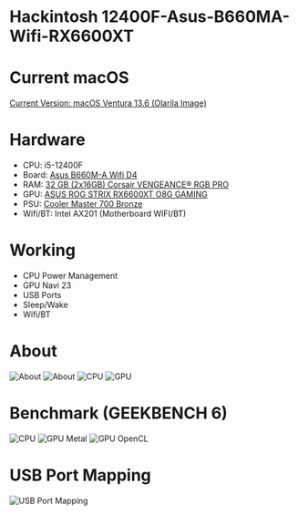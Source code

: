 # Hackintosh 12400F-Asus-B660MA-Wifi-RX6600XT

# Current macOS

[Current Version: macOS Ventura 13.6 (Olarila Image)]("https://www.olarila.com/")

# Hardware
- CPU: i5-12400F
- Board: [Asus B660M-A Wifi D4]("https://www.asus.com/motherboards-components/motherboards/prime/prime-b660m-a-wifi-d4/")
- RAM: [32 GB (2x16GB) Corsair VENGEANCE® RGB PRO]("https://www.corsair.com/us/en/p/memory/cmw32gx4m2d3600c18/vengeancea-rgb-pro-32gb-2-x-16gb-ddr4-dram-3600mhz-c18-memory-kit-a-black-cmw32gx4m2d3600c18")
- GPU: [ASUS ROG STRIX RX6600XT O8G GAMING]("https://rog.asus.com/graphics-cards/graphics-cards/rog-strix/rog-strix-rx6600xt-o8g-gaming-model/")
- PSU: [Cooler Master 700 Bronze]("https://www.coolermaster.com/catalog/power-supplies/mwe-series/mwe-700-bronze-v2")
- Wifi/BT: Intel AX201 (Motherboard WIFI/BT)

# Working
- CPU Power Management
- GPU Navi 23
- USB Ports
- Sleep/Wake
- Wifi/BT

# About
![About](Docs/About.png)
![About](Docs/About-Details.png)
![CPU](Docs/CPU-Info.png)
![GPU](Docs/GPU-Info.png)

# Benchmark (GEEKBENCH 6)
![CPU](Docs/CPU-Info.png)
![GPU Metal](Docs/Metal-Score.png)
![GPU OpenCL](Docs/OpenCl-Score.png)

# USB Port Mapping
![USB Port Mapping](Docs/USB-Mapping.png)

